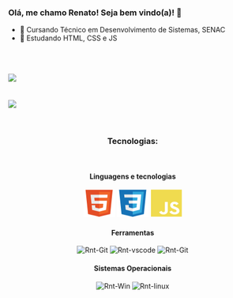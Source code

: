 ### Olá, me chamo Renato! Seja bem vindo(a)! 👋

- 🔭 Cursando Técnico em Desenvolvimento de Sistemas, SENAC
- 🌱 Estudando HTML, CSS e JS


<br> <br>




<a align="center" href="https://github.com/Renato-M99/github-readme-stats">
  <img height=200 align="center" src="https://github-readme-stats.vercel.app/api?username=Renato-M99&show_icons=true&theme=dark&hide=contribs,prs&border_radius=9.5&rank_icon=github" />
</a>
<br><br><br>
<a  align="center" href="https://github.com/Renato-M99/convoychat">
  <img height=200 align="center" src="https://github-readme-stats.vercel.app/api/top-langs?username=Renato-M99&layout=compact&langs_count=8&card_width=435&theme=dark&border-radius=9.5" />
</a>
<br><br> <br>
<div align="center">
  <h3 style="font-size: 24px, font-weight: 700">Tecnologias: </h3>
  <br>
    <h4> Linguagens e tecnologias </h4>
    <img  alt="Rnt-HTML" height="56" width="64" src="https://raw.githubusercontent.com/devicons/devicon/master/icons/html5/html5-original.svg">
    <img  alt="Rnt-CSS" height="56" width="64" src="https://raw.githubusercontent.com/devicons/devicon/master/icons/css3/css3-original.svg">
    <img  alt="Rnt-Js" height="56" width="64" src="https://raw.githubusercontent.com/devicons/devicon/master/icons/javascript/javascript-plain.svg">
    <h4> Ferramentas</h4>
    <img  alt="Rnt-Git" height="56" width="64" src="https://skillicons.dev/icons?i=git" />
    <img  alt="Rnt-vscode" height="56" width="64" src="https://skillicons.dev/icons?i=vscode" />
    <img  alt="Rnt-Git" height="56" width="64" src="https://skillicons.dev/icons?i=vscode" />
    <h4> Sistemas Operacionais </h4>
    <img  alt="Rnt-Win" height="56" width="64" src="https://skillicons.dev/icons?i=windows" />
    <img  alt="Rnt-linux" height="56" width="64" src="https://skillicons.dev/icons?i=linux" />
</div>
